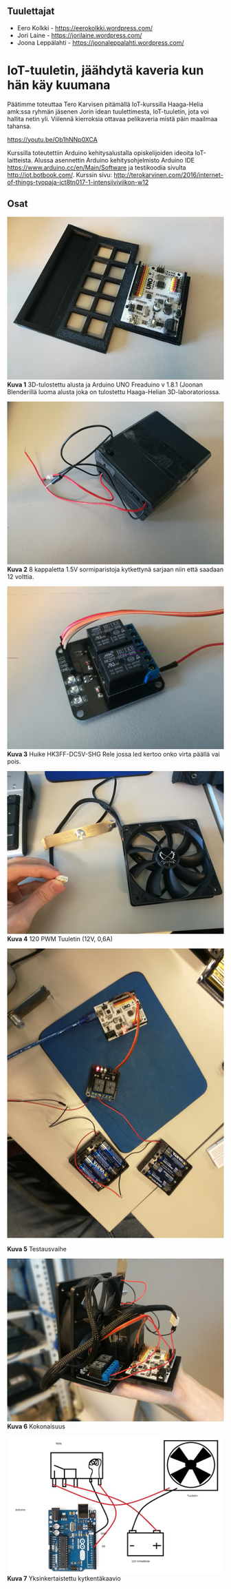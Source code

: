 ## Tuulettajat
* Eero Kolkki - https://eerokolkki.wordpress.com/
* Jori Laine - https://jorilaine.wordpress.com/
* Joona Leppälahti - https://joonaleppalahti.wordpress.com/

# IoT-tuuletin, jäähdytä kaveria kun hän käy kuumana

Päätimme toteuttaa Tero Karvisen pitämällä IoT-kurssilla Haaga-Helia amk:ssa ryhmän jäsenen Jorin idean tuulettimesta, IoT-tuuletin, jota voi hallita netin yli. Viilennä kierroksia ottavaa pelikaveria mistä päin maailmaa tahansa.

https://youtu.be/Ob1hNNp0XCA

Kurssilla toteutettiin Arduino kehitysalustalla opiskelijoiden ideoita IoT-laitteista. Alussa asennettin Arduino kehitysohjelmisto Arduino IDE https://www.arduino.cc/en/Main/Software ja testikoodia sivulta http://iot.botbook.com/. Kurssin sivu: http://terokarvinen.com/2016/internet-of-things-tyopaja-ict8tn017-1-intensiiviviikon-w12



## Osat
![alt text](https://github.com/joonaleppalahti/arctic-iot/blob/master/img/2.jpg "3D-tulostettu alusta By Joona Leppälahti")
**Kuva 1**
3D-tulostettu alusta ja Arduino UNO Freaduino v 1.8.1 (Joonan Blenderillä luoma alusta joka on tulostettu Haaga-Helian 3D-laboratoriossa.
<br>

![alt text](https://github.com/joonaleppalahti/arctic-iot/blob/master/img/5.jpg "Paristoilla virtaa tuulettimelle")
**Kuva 2** 8 kappaletta 1.5V sormiparistoja kytkettynä sarjaan niin että saadaan 12 volttia.
<br>

![alt text](https://github.com/joonaleppalahti/arctic-iot/blob/master/img/3.jpg "Käyttöön lyötynyt kahden releen piiri josta käytetään vain yhtä")<br>
**Kuva 3** Huike HK3FF-DC5V-SHG Rele jossa led kertoo onko virta päällä vai pois.
<br>

![alt text](https://github.com/joonaleppalahti/arctic-iot/blob/master/img/4.jpg "Tietokoneen kotelotuuletin")
**Kuva 4** 120 PWM Tuuletin (12V, 0,6A)


![alt text](https://github.com/joonaleppalahti/arctic-iot/blob/master/img/6.jpg "Arduino, Rele ja paristot")

**Kuva 5** Testausvaihe


![alt text](https://github.com/joonaleppalahti/arctic-iot/blob/master/img/1.jpg "Tuuletin valmis")
**Kuva 6** Kokonaisuus


![alt text](https://github.com/joonaleppalahti/arctic-iot/blob/master/img/999.jpg "Kytkentäkaavio")
**Kuva 7** Yksinkertaistettu kytkentäkaavio
